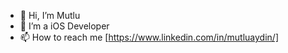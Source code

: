 - 👋 Hi, I’m Mutlu
- 👀 I’m a iOS Developer
- 📫 How to reach me [https://www.linkedin.com/in/mutluaydin/]

<!---
maydino/maydino is a ✨ special ✨ repository because its `README.md` (this file) appears on your GitHub profile.
You can click the Preview link to take a look at your changes.
--->
